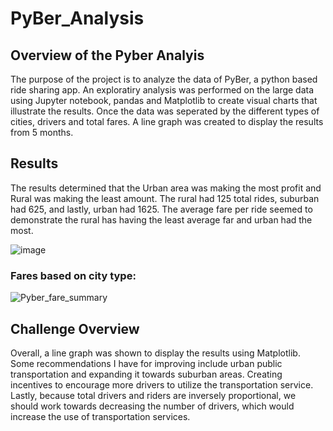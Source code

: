 # PyBer_Analysis

## Overview of the Pyber Analyis
The purpose of the project is to analyze the data of PyBer, a python based ride sharing app. An exploratiry analysis was performed on the large data using Jupyter notebook, pandas and Matplotlib to create visual charts that illustrate the results. Once the data was seperated by the different types of cities, drivers and total fares. A line graph was created to display the results from 5 months. 

## Results

The results determined that the Urban area was making the most profit and Rural was making the least amount. The rural had 125 total rides, suburban had 625, and lastly, urban had 1625. The average fare per ride seemed to demonstrate the rural has having the least average far and urban had the most. 

![image](https://user-images.githubusercontent.com/95547517/155647104-022ef543-802e-4673-8ccf-dece7bdc6340.png)

### Fares based on city type:

![Pyber_fare_summary](https://user-images.githubusercontent.com/95547517/151299086-66e3c2ad-a348-4c57-b9ca-e760da2a09e4.png)


## Challenge Overview

Overall, a line graph was shown to display the results using Matplotlib. Some recommendations I have for improving include urban public transportation and expanding it towards suburban areas. Creating incentives to encourage more drivers to utilize the transportation service. Lastly, because total drivers and riders are inversely proportional, we should work towards decreasing the number of drivers, which would increase the use of transportation services.

